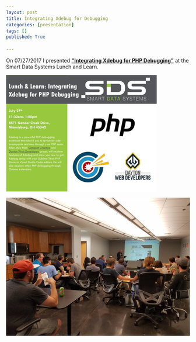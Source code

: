 ```yaml
---
layout: post
title: Integrating Xdebug for Debugging
categories: [presentation]
tags: []
published: True

---
```


On 07/27/2017 I presented <a href="/presentations/XDDebug/index.html"><strong>"Integrating Xdebug for PHP Debugging"</strong></a> at the Smart Data Systems Lunch and Learn.

<a href="/images/SDSLunchAndLearn.jpeg"><img src="/images/SDSLunchAndLearnSmall.png"></a>

<a href="/images/XDebugSDSCrowd.jpeg">
<img src="/images/XDebugSDSCrowdSmall.png">
</a>